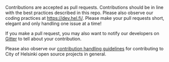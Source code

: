 Contributions are accepted as pull requests. Contributions should be in line with
the best practices described in this repo. Please also observe our coding
practices at https://dev.hel.fi/.
Please make your pull requests short, elegant and only handling one
issue at a time!

If you make a pull request, you may also want to notify our developers on
[Gitter](https://gitter.im/City-of-Helsinki/heldev) to tell about your contribution.

Please also observe our [contribution handling guidelines](https://dev.hel.fi/accepting-contributions)
for contributing to City of Helsinki open source projects in general.
